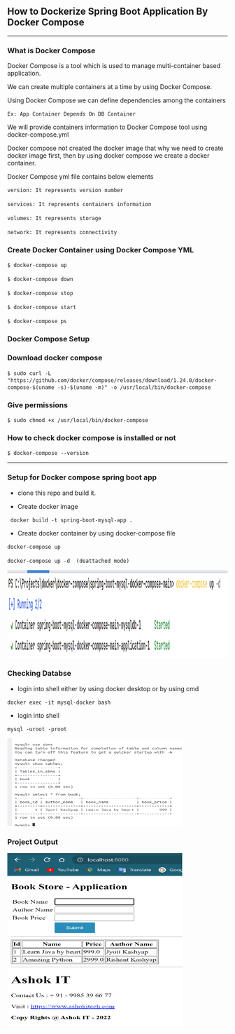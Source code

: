 
## How to Dockerize Spring Boot Application By Docker Compose
* **
 
###  What is Docker Compose
Docker Compose is a tool which is used to manage multi-container based application.

We can create multiple containers at a time by using Docker Compose.

Using Docker Compose we can define dependencies among the containers

	Ex: App Container Depends On DB Container

We will provide containers information to Docker Compose tool using
docker-compose.yml

Docker compose not created the docker image that why we need to create docker image first, then by using docker compose we create a docker container.

Docker Compose yml file contains below elements

	version: It represents version number

	services: It represents containers information

	volumes: It represents storage

	network: It represents connectivity


### Create Docker Container using Docker Compose YML
````
$ docker-compose up

$ docker-compose down

$ docker-compose stop

$ docker-compose start

$ docker-compose ps
````

### Docker Compose Setup 


### Download docker compose
```
$ sudo curl -L "https://github.com/docker/compose/releases/download/1.24.0/docker-compose-$(uname -s)-$(uname -m)" -o /usr/local/bin/docker-compose
```
### Give permissions
```
$ sudo chmod +x /usr/local/bin/docker-compose
```
### How to check docker compose is installed or not
```
$ docker-compose --version
```
* **
### Setup for Docker compose spring boot app
* clone this repo and build it.

* Create docker image 
```agsl
 docker build -t spring-boot-mysql-app .
```
* Create docker container by using docker-compose file
```agsl
docker-compose up

docker-compose up -d  (deattached mode)
```
<img src='spring-boot-mysql-docker-compose-main/images/img_2.png' height="200" width="900">

### Checking Databse 
* login into shell either by using docker desktop or by using cmd
```agsl
docker exec -it mysql-docker bash
```
* login into shell
```agsl
mysql -uroot -proot
```
<img src='spring-boot-mysql-docker-compose-main/images/img_1.png' height="200" width="400">

### Project Output
<img src='spring-boot-mysql-docker-compose-main/images/img_3.png' height="400" width="400">
